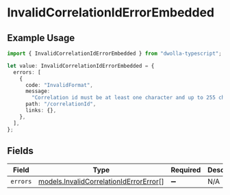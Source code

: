 # InvalidCorrelationIdErrorEmbedded

## Example Usage

```typescript
import { InvalidCorrelationIdErrorEmbedded } from "dwolla-typescript";

let value: InvalidCorrelationIdErrorEmbedded = {
  errors: [
    {
      code: "InvalidFormat",
      message:
        "Correlation id must be at least one character and up to 255 characters when supplied.",
      path: "/correlationId",
      links: {},
    },
  ],
};
```

## Fields

| Field                                                                                  | Type                                                                                   | Required                                                                               | Description                                                                            |
| -------------------------------------------------------------------------------------- | -------------------------------------------------------------------------------------- | -------------------------------------------------------------------------------------- | -------------------------------------------------------------------------------------- |
| `errors`                                                                               | [models.InvalidCorrelationIdErrorError](../models/invalidcorrelationiderrorerror.md)[] | :heavy_minus_sign:                                                                     | N/A                                                                                    |